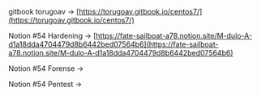 gitbook torugoav ->  [https://torugoav.gitbook.io/centos7/](https://torugoav.gitbook.io/centos7/)

Notion #54 Hardening ->   [https://fate-sailboat-a78.notion.site/M-dulo-A-d1a18dda4704479d8b6442bed07564b6](https://fate-sailboat-a78.notion.site/M-dulo-A-d1a18dda4704479d8b6442bed07564b6)

Notion #54 Forense ->   []()

Notion #54 Pentest ->   []()

